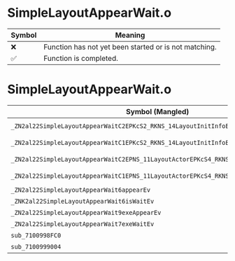 # SimpleLayoutAppearWait.o
| Symbol | Meaning 
| ------------- | ------------- 
| :x: | Function has not yet been started or is not matching. 
| :white_check_mark: | Function is completed. 


# SimpleLayoutAppearWait.o
| Symbol (Mangled) | Symbol (Demangled) | Decompiled? |
| ------------- |  ------------- | ------------- |
| `_ZN2al22SimpleLayoutAppearWaitC2EPKcS2_RKNS_14LayoutInitInfoES2_` | `al::SimpleLayoutAppearWait::SimpleLayoutAppearWait(char const*,char const*,al::LayoutInitInfo const&,char const*)` | :x: |
| `_ZN2al22SimpleLayoutAppearWaitC1EPKcS2_RKNS_14LayoutInitInfoES2_` | `al::SimpleLayoutAppearWait::SimpleLayoutAppearWait(char const*,char const*,al::LayoutInitInfo const&,char const*)` | :x: |
| `_ZN2al22SimpleLayoutAppearWaitC2EPNS_11LayoutActorEPKcS4_RKNS_14LayoutInitInfoES4_` | `al::SimpleLayoutAppearWait::SimpleLayoutAppearWait(al::LayoutActor *,char const*,char const*,al::LayoutInitInfo const&,char const*)` | :x: |
| `_ZN2al22SimpleLayoutAppearWaitC1EPNS_11LayoutActorEPKcS4_RKNS_14LayoutInitInfoES4_` | `al::SimpleLayoutAppearWait::SimpleLayoutAppearWait(al::LayoutActor *,char const*,char const*,al::LayoutInitInfo const&,char const*)` | :x: |
| `_ZN2al22SimpleLayoutAppearWait6appearEv` | `al::SimpleLayoutAppearWait::appear(void)` | :x: |
| `_ZNK2al22SimpleLayoutAppearWait6isWaitEv` | `al::SimpleLayoutAppearWait::isWait(void)const` | :x: |
| `_ZN2al22SimpleLayoutAppearWait9exeAppearEv` | `al::SimpleLayoutAppearWait::exeAppear(void)` | :x: |
| `_ZN2al22SimpleLayoutAppearWait7exeWaitEv` | `al::SimpleLayoutAppearWait::exeWait(void)` | :x: |
| `sub_7100998FC0` | `` | :x: |
| `sub_7100999004` | `` | :x: |
